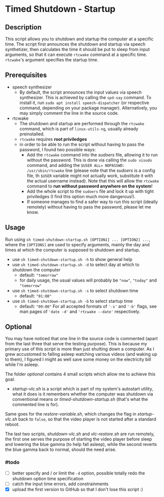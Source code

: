 # Timed Shutdown - Startup

## Description
This script allows you to shutdown and startup the computer at a specific time. The script first announces the shutdown and startup via speech synthetizer, then calculates the time it should be put to sleep from input arguments, so that it can execute `rtcwake` command at a specific time. `rtcwake`'s argument specifies the startup time.

## Prerequisites
* speech synthesizer
  * By default, the script announces the input values via speech synthesizer. This is achieved by calling the `spd-say` command. To install it, run `sudo apt install speech-dispatcher` (or respective command, depending on your package manager). Alternatively, you may simply comment the line in the source code.
* rtcwake
  * The shutdown and startup are performed through the `rtcwake` command, which is part of `linux-utils-ng`, usually already preinstalled.
  * `rtcwake` requires **root priviledges**
  * in order to be able to run the script without having to pass the password, I found two possible ways:
    * Add the `rtcwake` command into the *sudoers* file, allowing it to run without the password. This is done via calling the `sudo visudo` command, and adding the `$USER ALL= NOPASSWD: /usr/sbin/rtcwake` line (please note that the *sudoers* is a config file, th `$USER` variable might not actually work, substitute it with the actual username instead). Note that this will allow the `rtcwake` command to **run without password anywhere on the system**!
    * Add the whole script to the `sudoers` file and lock it up with tight priviledges (I find this option much more dangerous!).
    * If someone manages to find a safer way to run this script (ideally remotely) without having to pass the password, please let me know.

## Usage
Run using `sh timed-shutdown-startup.sh [OPTION1] ... [OPTION2] ...`, where the `[OPTIONS]` are used to specify arguments, mainly the day and times at which the computer is supposed to shutdown and startup.

* use `sh timed-shutdown-startup.sh -h` to show general help
* use `sh timed-shutdown-startup.sh -d` to select day at which to shutdown the computer
  * default: `"tomorrow"`
  * for daily usage, the usual values will probably be `"now"`, `"today"` and `"tomorrow"`
* use `sh timed-shutdown-startup.sh -s` to select shutdown time
  * default: `"01:00"`
* use `sh timed-shutdown-startup.sh -b` to select startup time
  * default: `"09:00"`
For all accepted formats of `'-s'` and `'-b'` flags, see man pages of `'date -d'` and `'rtcwake --date'` respectively.

## Optional
You may have noticed that one line in the source code is commented (apart from the last three that serve the testing purpose). This is because my primary use of this script is more than just shutting down a computer. As I grew accustomed to falling asleep watching various videos (and waking up to them), I figured I might as well save some money on the electricity bill while I'm asleep.

The folder *optional* contains 4 small scripts which allow me to achieve this goal.
* *startup-vlc.sh* is a script which is part of my system's autostart utility, what it does is it remembers whether the computer was shutdown via conventional means or *timed-shutdown-startup.sh* (that's what the commented line is for).

Same goes for the *restore-variable.sh*, which changes the flag in *startup-vlc.sh* back to `false`, so that the video player is not started after a standard reboot.

The last two scripts, *shutdown-vlc.sh* and *vlc-restore.sh* are run remotely, the first one serves the purpose of starting the video player before sleep and lowering the blue gamma (to help fall asleep), while the second reverts the blue gamma back to normal, should the need arise.

### \#todo
- [ ] better specify and / or limit the `-d` option, possible totally redo the shutdown option time specification
- [ ] catch the input time errors, add constrainments
- [x] upload the first version to GitHub so that I don't lose this script :)
